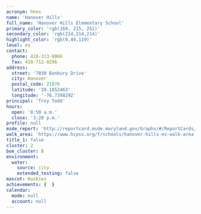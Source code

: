 ```yaml
---
acronym: hhes
name: 'Hanover Hills'
full_name: 'Hanover Hills Elementary School'
primary_color: 'rgb(160, 215, 251)'
secondary_color: 'rgb(214,214,214)'
highlight_color: 'rgb(0,44,119)'
level: es
contact:
  phone: 410-313-8066
  fax: 410-712-0296
address:
  street: '7030 Banbury Drive'
  city: Hanover
  postal_code: 21076
  latitude: '39.1852463'
  longitude: '-76.7398292'
principal: 'Troy Todd'
hours:
  open: '8:50 a.m.'
  close: '3:20 p.m.'
profile: null
msde_report: 'http://reportcard.msde.maryland.gov/Graphs/#/ReportCards/ReportCardSchool/1//1/13/0111/'
walk_area: 'https://www.hcpss.org/f/schools/hanover-hills-es-walk-area.pdf'
title_1: false
cluster: 2
boe_cluster: B
environment:
  water:
    source: city
    extended_testing: false
mascot: Huskies
achievements: {  }
calendar:
  mode: null
  account: null
---
```

